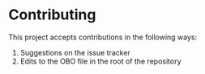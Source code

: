# Contributing

This project accepts contributions in the following ways:

1. Suggestions on the issue tracker
2. Edits to the OBO file in the root of the repository
